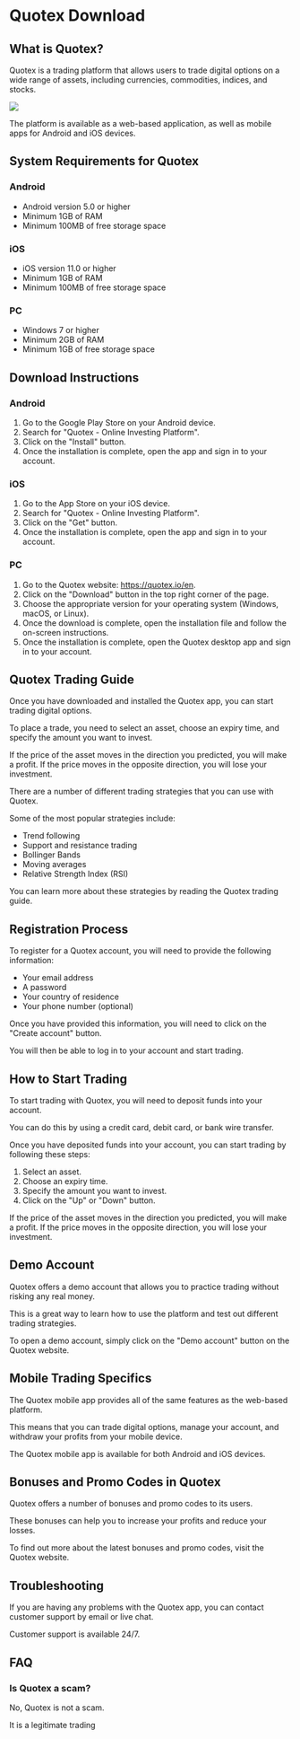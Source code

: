# Quotex Download

## What is Quotex?

Quotex is a trading platform that allows users to trade digital options
on a wide range of assets, including currencies, commodities, indices,
and stocks.

[![](https://static.quotex.io/files/1_en/300_250.jpg)](https://traff.sbs/brokerqxsignupf)

The platform is available as a web-based application, as well as mobile
apps for Android and iOS devices.

## System Requirements for Quotex

### Android

-   Android version 5.0 or higher
-   Minimum 1GB of RAM
-   Minimum 100MB of free storage space

### iOS

-   iOS version 11.0 or higher
-   Minimum 1GB of RAM
-   Minimum 100MB of free storage space

### PC

-   Windows 7 or higher
-   Minimum 2GB of RAM
-   Minimum 1GB of free storage space

## Download Instructions

### Android

1.  Go to the Google Play Store on your Android device.
2.  Search for "Quotex - Online Investing Platform".
3.  Click on the "Install" button.
4.  Once the installation is complete, open the app and sign in to your
    account.

### iOS

1.  Go to the App Store on your iOS device.
2.  Search for "Quotex - Online Investing Platform".
3.  Click on the "Get" button.
4.  Once the installation is complete, open the app and sign in to your
    account.

### PC

1.  Go to the Quotex website: https://quotex.io/en.
2.  Click on the "Download" button in the top right corner of the
    page.
3.  Choose the appropriate version for your operating system (Windows,
    macOS, or Linux).
4.  Once the download is complete, open the installation file and follow
    the on-screen instructions.
5.  Once the installation is complete, open the Quotex desktop app and
    sign in to your account.

## Quotex Trading Guide

Once you have downloaded and installed the Quotex app, you can start
trading digital options.

To place a trade, you need to select an asset, choose an expiry time,
and specify the amount you want to invest.

If the price of the asset moves in the direction you predicted, you will
make a profit. If the price moves in the opposite direction, you will
lose your investment.

There are a number of different trading strategies that you can use with
Quotex.

Some of the most popular strategies include:

-   Trend following
-   Support and resistance trading
-   Bollinger Bands
-   Moving averages
-   Relative Strength Index (RSI)

You can learn more about these strategies by reading the Quotex trading
guide.

## Registration Process

To register for a Quotex account, you will need to provide the following
information:

-   Your email address
-   A password
-   Your country of residence
-   Your phone number (optional)

Once you have provided this information, you will need to click on the
"Create account" button.

You will then be able to log in to your account and start trading.

## How to Start Trading

To start trading with Quotex, you will need to deposit funds into your
account.

You can do this by using a credit card, debit card, or bank wire
transfer.

Once you have deposited funds into your account, you can start trading
by following these steps:

1.  Select an asset.
2.  Choose an expiry time.
3.  Specify the amount you want to invest.
4.  Click on the "Up" or "Down" button.

If the price of the asset moves in the direction you predicted, you will
make a profit. If the price moves in the opposite direction, you will
lose your investment.

## Demo Account

Quotex offers a demo account that allows you to practice trading without
risking any real money.

This is a great way to learn how to use the platform and test out
different trading strategies.

To open a demo account, simply click on the "Demo account" button
on the Quotex website.

## Mobile Trading Specifics

The Quotex mobile app provides all of the same features as the web-based
platform.

This means that you can trade digital options, manage your account, and
withdraw your profits from your mobile device.

The Quotex mobile app is available for both Android and iOS devices.

## Bonuses and Promo Codes in Quotex

Quotex offers a number of bonuses and promo codes to its users.

These bonuses can help you to increase your profits and reduce your
losses.

To find out more about the latest bonuses and promo codes, visit the
Quotex website.

## Troubleshooting

If you are having any problems with the Quotex app, you can contact
customer support by email or live chat.

Customer support is available 24/7.

## FAQ

### Is Quotex a scam?

No, Quotex is not a scam.

It is a legitimate trading

